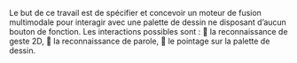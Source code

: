 Le but de ce travail est de spécifier et concevoir un moteur de fusion multimodale pour interagir
avec une palette de dessin ne disposant d’aucun bouton de fonction. Les interactions possibles
sont :
 la reconnaissance de geste 2D,
 la reconnaissance de parole,
 le pointage sur la palette de dessin.

